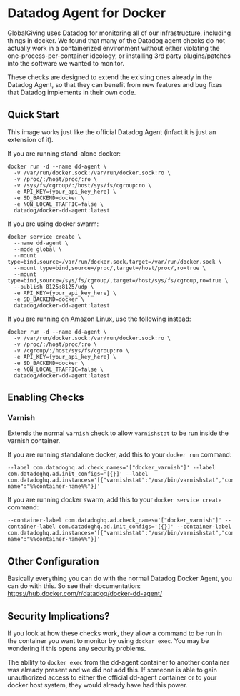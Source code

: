 # Datadog Agent for Docker
GlobalGiving uses Datadog for monitoring all of our infrastructure, including things in docker.  We found that many of the Datadog agent checks do not actually work in a containerized environment without either violating the one-process-per-container ideology, or installing 3rd party plugins/patches into the software we wanted to monitor.

These checks are designed to extend the existing ones already in the Datadog Agent, so that they can benefit from new features and bug fixes that Datadog implements in their own code.

## Quick Start

This image works just like the official Datadog Agent (infact it is just an extension of it).

If you are running stand-alone docker:

```
docker run -d --name dd-agent \
  -v /var/run/docker.sock:/var/run/docker.sock:ro \
  -v /proc/:/host/proc/:ro \
  -v /sys/fs/cgroup/:/host/sys/fs/cgroup:ro \
  -e API_KEY={your_api_key_here} \
  -e SD_BACKEND=docker \
  -e NON_LOCAL_TRAFFIC=false \
  datadog/docker-dd-agent:latest
```

If you are using docker swarm:

```
docker service create \
  --name dd-agent \
  --mode global \
  --mount type=bind,source=/var/run/docker.sock,target=/var/run/docker.sock \
  --mount type=bind,source=/proc/,target=/host/proc/,ro=true \
  --mount type=bind,source=/sys/fs/cgroup/,target=/host/sys/fs/cgroup,ro=true \
  --publish 8125:8125/udp \
  -e API_KEY={your_api_key_here} \
  -e SD_BACKEND=docker \
  datadog/docker-dd-agent:latest
```

If you are running on Amazon Linux, use the following instead:

```
docker run -d --name dd-agent \
  -v /var/run/docker.sock:/var/run/docker.sock:ro \
  -v /proc/:/host/proc/:ro \
  -v /cgroup/:/host/sys/fs/cgroup:ro \
  -e API_KEY={your_api_key_here} \
  -e SD_BACKEND=docker \
  -e NON_LOCAL_TRAFFIC=false \
  datadog/docker-dd-agent:latest
```

## Enabling Checks

### Varnish

Extends the normal `varnish` check to allow `varnishstat` to be run inside the varnish container.

If you are running standalone docker, add this to your `docker run` command:

```
--label com.datadoghq.ad.check_names='["docker_varnish"]' --label com.datadoghq.ad.init_configs='[{}]' --label com.datadoghq.ad.instances='[{"varnishstat":"/usr/bin/varnishstat","container-name":"%%container-name%%"}]'
```

If you are running docker swarm, add this to your `docker service create` command:

```
--container-label com.datadoghq.ad.check_names='["docker_varnish"]' --container-label com.datadoghq.ad.init_configs='[{}]' --container-label com.datadoghq.ad.instances='[{"varnishstat":"/usr/bin/varnishstat","container-name":"%%container-name%%"}]'
```

## Other Configuration

Basically everything you can do with the normal Datadog Docker Agent, you can do with this.  So see their documentation: https://hub.docker.com/r/datadog/docker-dd-agent/

## Security Implications?

If you look at how these checks work, they allow a command to be run in the container you want to monitor by using `docker exec`.  You may be wondering if this opens any security problems.

The ability to `docker exec` from the dd-agent container to another container was already present and we did not add this.  If someone is able to gain unauthorized access to either the official dd-agent container or to your docker host system, they would already have had this power.

